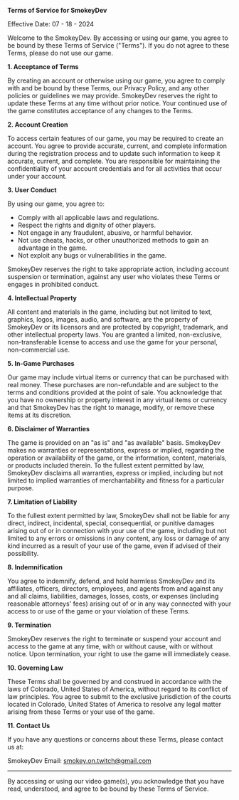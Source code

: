 
**Terms of Service for SmokeyDev**

Effective Date: 07 - 18 - 2024

Welcome to the SmokeyDev. By accessing or using our game, you agree to be bound by these Terms of Service ("Terms"). If you do not agree to these Terms, please do not use our game.

**1. Acceptance of Terms**

By creating an account or otherwise using our game, you agree to comply with and be bound by these Terms, our Privacy Policy, and any other policies or guidelines we may provide. SmokeyDev reserves the right to update these Terms at any time without prior notice. Your continued use of the game constitutes acceptance of any changes to the Terms.

**2. Account Creation**

To access certain features of our game, you may be required to create an account. You agree to provide accurate, current, and complete information during the registration process and to update such information to keep it accurate, current, and complete. You are responsible for maintaining the confidentiality of your account credentials and for all activities that occur under your account.

**3. User Conduct**

By using our game, you agree to:

- Comply with all applicable laws and regulations.
- Respect the rights and dignity of other players.
- Not engage in any fraudulent, abusive, or harmful behavior.
- Not use cheats, hacks, or other unauthorized methods to gain an advantage in the game.
- Not exploit any bugs or vulnerabilities in the game.

SmokeyDev reserves the right to take appropriate action, including account suspension or termination, against any user who violates these Terms or engages in prohibited conduct.

**4. Intellectual Property**

All content and materials in the game, including but not limited to text, graphics, logos, images, audio, and software, are the property of SmokeyDev or its licensors and are protected by copyright, trademark, and other intellectual property laws. You are granted a limited, non-exclusive, non-transferable license to access and use the game for your personal, non-commercial use.

**5. In-Game Purchases**

Our game may include virtual items or currency that can be purchased with real money. These purchases are non-refundable and are subject to the terms and conditions provided at the point of sale. You acknowledge that you have no ownership or property interest in any virtual items or currency and that SmokeyDev has the right to manage, modify, or remove these items at its discretion.

**6. Disclaimer of Warranties**

The game is provided on an "as is" and "as available" basis. SmokeyDev makes no warranties or representations, express or implied, regarding the operation or availability of the game, or the information, content, materials, or products included therein. To the fullest extent permitted by law, SmokeyDev disclaims all warranties, express or implied, including but not limited to implied warranties of merchantability and fitness for a particular purpose.

**7. Limitation of Liability**

To the fullest extent permitted by law, SmokeyDev shall not be liable for any direct, indirect, incidental, special, consequential, or punitive damages arising out of or in connection with your use of the game, including but not limited to any errors or omissions in any content, any loss or damage of any kind incurred as a result of your use of the game, even if advised of their possibility.

**8. Indemnification**

You agree to indemnify, defend, and hold harmless SmokeyDev and its affiliates, officers, directors, employees, and agents from and against any and all claims, liabilities, damages, losses, costs, or expenses (including reasonable attorneys' fees) arising out of or in any way connected with your access to or use of the game or your violation of these Terms.

**9. Termination**

SmokeyDev reserves the right to terminate or suspend your account and access to the game at any time, with or without cause, with or without notice. Upon termination, your right to use the game will immediately cease.

**10. Governing Law**

These Terms shall be governed by and construed in accordance with the laws of Colorado, United States of America, without regard to its conflict of law principles. You agree to submit to the exclusive jurisdiction of the courts located in Colorado, United States of America to resolve any legal matter arising from these Terms or your use of the game.

**11. Contact Us**

If you have any questions or concerns about these Terms, please contact us at:

SmokeyDev
Email: smokey.on.twitch@gmail.com

---

By accessing or using our video game(s), you acknowledge that you have read, understood, and agree to be bound by these Terms of Service.

